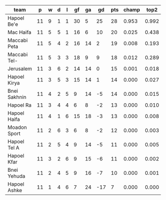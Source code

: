 |     team     | p  | w | d | l | gf | ga | gd  | pts | champ | top2  | top3  | top4  |  5-7  | bot4  | bot3  | bot2  |
|--------------|----|---|---|---|----|----|-----|-----|-------|-------|-------|-------|-------|-------|-------|-------|
| Hapoel Be'e  | 11 | 9 | 1 | 1 | 30 |  5 |  25 |  28 | 0.953 | 0.992 | 0.998 | 1.000 | 0.000 | 0.000 | 0.000 | 0.000|
| Mac Haifa    | 11 | 5 | 5 | 1 | 16 |  6 |  10 |  20 | 0.025 | 0.438 | 0.699 | 0.846 | 0.131 | 0.003 | 0.001 | 0.000|
| Maccabi Peta | 11 | 5 | 4 | 2 | 16 | 14 |   2 |  19 | 0.008 | 0.193 | 0.421 | 0.632 | 0.282 | 0.016 | 0.006 | 0.002|
| Maccabi Tel- | 11 | 5 | 3 | 3 | 18 |  9 |   9 |  18 | 0.012 | 0.289 | 0.561 | 0.750 | 0.201 | 0.006 | 0.003 | 0.001|
| Jerusalem    | 11 | 3 | 6 | 2 | 14 | 14 |   0 |  15 | 0.001 | 0.018 | 0.061 | 0.135 | 0.362 | 0.196 | 0.120 | 0.056|
| Hapoel Kirya | 11 | 3 | 5 | 3 | 15 | 14 |   1 |  14 | 0.000 | 0.027 | 0.089 | 0.204 | 0.401 | 0.133 | 0.079 | 0.037|
| Bnei Sakhnin | 11 | 4 | 2 | 5 |  9 | 14 |  -5 |  14 | 0.000 | 0.015 | 0.049 | 0.116 | 0.337 | 0.230 | 0.143 | 0.070|
| Hapoel Ra    | 11 | 3 | 4 | 4 |  6 |  8 |  -2 |  13 | 0.000 | 0.010 | 0.037 | 0.086 | 0.286 | 0.287 | 0.185 | 0.097|
| Hapoel Haifa | 11 | 4 | 1 | 6 | 15 | 18 |  -3 |  13 | 0.000 | 0.008 | 0.034 | 0.085 | 0.272 | 0.299 | 0.197 | 0.103|
| Moadon Sport | 11 | 2 | 6 | 3 |  6 |  8 |  -2 |  12 | 0.000 | 0.003 | 0.016 | 0.045 | 0.204 | 0.405 | 0.277 | 0.149|
| Hapoel Tel A | 11 | 2 | 5 | 4 |  9 | 14 |  -5 |  11 | 0.000 | 0.005 | 0.021 | 0.053 | 0.239 | 0.377 | 0.261 | 0.152|
| Hapoel Kfar  | 11 | 3 | 2 | 6 |  9 | 15 |  -6 |  11 | 0.000 | 0.002 | 0.009 | 0.029 | 0.147 | 0.539 | 0.404 | 0.251|
| Bnei Yehuda  | 11 | 2 | 4 | 5 |  9 | 16 |  -7 |  10 | 0.000 | 0.001 | 0.006 | 0.019 | 0.126 | 0.584 | 0.448 | 0.292|
| Hapoel Ashke | 11 | 1 | 4 | 6 |  7 | 24 | -17 |   7 | 0.000 | 0.000 | 0.000 | 0.001 | 0.012 | 0.925 | 0.876 | 0.789|
